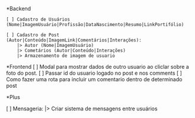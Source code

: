 \*Backend

    [ ] Cadastro de Usuários (Nome|ImagemUsuário|Profissão|DataNascimento|Resumo|LinkPortifólio)

    [ ] Cadastro de Post (Autor|Conteúdo|ImagemLink|Comentários|Interações):
        |> Autor (Nome|ImagemUsuário)
        |> Cometários (Autor|Conteúdo|Interações)
        |> Armazenamento de imagem de usuario

\*Frontend
[ ] Modal para mostrar dados de outro usuario ao cliclar sobre a foto do post.
[ ] Passar id do usuario logado no post e nos comments
[ ] Como fazer uma rota para incluir um comentario dentro de determinado post

\*Plus

[ ] Mensageria:
|> Criar sistema de mensagens entre usuários
